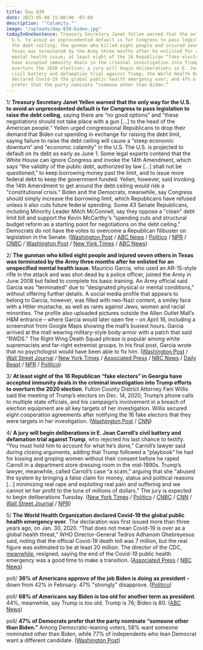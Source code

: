 ```yaml
---
title: Day 839
date: 2023-05-08 15:00:00 -07:00
description: '"Calamity."'
image: "/uploads/day-839-biden.jpg"
todayInOneSentence: Treasury Secretary Janet Yellen warned that the only way for the
  U.S. to avoid an unprecedented default is for Congress to pass legislation to raise
  the debt ceiling; the gunman who killed eight people and injured seven others in
  Texas was terminated by the Army three months after he enlisted for an unspecified
  mental health issue; at least eight of the 16 Republican “fake electors” in Georgia
  have accepted immunity deals in the criminal investigation into Trump efforts to
  overturn the 2020 election; a jury will begin deliberations in E. Jean Carroll’s
  civil battery and defamation trial against Trump; the World Health Organization
  declared Covid-19 the global public health emergency over; and 47% of Democrats
  prefer that the party nominate “someone other than Biden.”
---
```


1/ **Treasury Secretary Janet Yellen warned that the only way for the U.S. to avoid an unprecedented default is for Congress to pass legislation to raise the debt ceiling**, saying there are “no good options” and “these negotiations should not take place with a gun [...] to the head of the American people.” Yellen urged congressional Republicans to drop their demand that Biden cut spending in exchange for raising the debt limit, saying failure to raise the debt ceiling will cause a “steep economic downturn” and "economic calamity" in the U.S. The U.S. is projected to default on its debt as early as June 1. Some legal experts contend that the White House can ignore Congress and invoke the 14th Amendment, which says “the validity of the public debt, authorized by law [...] shall not be questioned,” to keep borrowing money past the limit, and to issue more federal debt to keep the government funded. Yellen, however, said invoking the 14th Amendment to get around the debt ceiling would risk a "constitutional crisis." Biden and the Democrats, meanwhile, say Congress should simply increase the borrowing limit, which Republicans have refused unless it also cuts future federal spending. Some 43 Senate Republicans, including Minority Leader Mitch McConnell, say they oppose a "clean" debt limit bill and support the Kevin McCarthy's “spending cuts and structural budget reform as a starting point for negotiations on the debt ceiling.” Democrats do not have the votes to overcome a Republican filibuster on legislation in the Senate. ([Washington Post](https://www.washingtonpost.com/politics/2023/05/07/yellen-gop-biden-debt-ceiling/) / [ABC News](https://abcnews.go.com/Politics/14th-amendment-solve-debt-ceiling-crisis-good-option/story?id=99140989) / [Politico](https://www.politico.com/news/2023/05/07/senate-republicans-debt-ceiling-mike-lee-00095686) / [NPR](https://www.npr.org/2023/05/08/1174703720/debt-ceiling-standoff-economic-calamity-yellen) / [CNBC](https://www.cnbc.com/2023/05/07/yellen-warns-of-economic-chaos-unless-congress-resolves-debt-ceiling.html) / [Washington Post](https://www.washingtonpost.com/business/2023/05/08/debt-ceiling-14th-amendment-biden/) / [New York Times](https://www.nytimes.com/2023/05/08/us/politics/biden-mccarthy-debt-limit-meeting.html) / [ABC News](https://abcnews.go.com/Politics/biden-mccarthy-face-time-crunch-reach-debt-ceiling/story?id=99109305))


2/ **The gunman who killed eight people and injured seven others in Texas was terminated by the Army three months after he enlisted for an unspecified mental health issue**. Mauricio Garcia, who used an AR-15-style rifle in the attack and was shot dead by a police officer, joined the Army in June 2008 but failed to complete his basic training. An Army official said Garcia was "terminated" due to “designated physical or mental conditions,” without offering further details. A social media profile that appears to belong to Garcia, however, was filled with neo-Nazi content, a smiley face with a Hitler mustache, as well as rants against Jews, women and racial minorities. The profile also uploaded pictures outside the Allen Outlet Mall’s H&M entrance – where Garcia would later open fire – on April 16, including a screenshot from Google Maps showing the mall’s busiest hours. Garcia arrived at the mall wearing military-style body armor with a patch that said “RWDS.” The Right Wing Death Squad phrase is popular among white supremacists and far-right extremist groups. In his final post, Garcia wrote that no psychologist would have been able to fix him. ([Washington Post](https://www.washingtonpost.com/nation/2023/05/08/texas-mall-shooting/) / [Wall Street Journal](https://www.wsj.com/articles/gunman-in-texas-mass-shooting-was-terminated-by-army-3a3ab769?mod=lead_feature_below_a_pos1) / [New York Times](https://www.nytimes.com/2023/05/08/us/texas-mall-shooting-mauricio-garcia.html) / [Associated Press](https://apnews.com/article/shooting-outlet-mall-allen-texas-a5148bc28d78c69ba0c59967427a2f85) / [NBC News](https://www.nbcnews.com/news/us-news/texas-mall-shooter-shared-extremist-beliefs-jews-women-apparent-social-rcna83336) / [Daily Beast](https://www.thedailybeast.com/disturbing-posts-show-neo-nazi-shooter-mauricio-garcia-planned-to-target-allen-mall) / [NPR](https://www.npr.org/2023/05/07/1174652924/allen-texas-shooting) / [Politico](https://www.politico.com/news/2023/05/07/suspect-shooting-texas-mall-allen-00095708))

3/ **At least eight of the 16 Republican “fake electors” in Georgia have accepted immunity deals in the criminal investigation into Trump efforts to overturn the 2020 election**. Fulton County District Attorney Fani Willis said the meeting of Trump’s electors on Dec. 14, 2020, Trump’s phone calls to multiple state officials, and his campaign’s involvement in a breach of election equipment are all key targets of her investigation. Willis secured eight cooperation agreements after notifying the 16 fake electors that they were targets in her investigation. ([Washington Post](https://www.washingtonpost.com/nation/2023/05/05/fulton-county-georgia-trump-investigation-electors-immunity/) / [CNN](https://www.cnn.com/2023/05/05/politics/georgia-trump-fake-electors-immunity/))

4/ **A jury will begin deliberations in E. Jean Carroll’s civil battery and defamation trial against Trump**, who rejected his last chance to testify. “You must hold him to account for what he’s done,” Carroll’s lawyer said during closing arguments, adding that Trump followed a “playbook” he had for kissing and groping women without their consent before he raped Carroll in a department store dressing room in the mid-1990s. Trump’s lawyer, meanwhile, called Carroll’s case “a scam,” arguing that she "abused the system by bringing a false claim for money, status and political reasons [...] minimizing real rape and exploiting real pain and suffering and we cannot let her profit to the tune of millions of dollars.” The jury is expected to begin deliberations Tuesday. ([New York Times](https://www.nytimes.com/live/2023/05/08/nyregion/trump-carroll-rape-trial#after-weeks-a-jury-is-set-to-consider-carrolls-case) / [Politico](https://www.politico.com/news/2023/05/07/trump-testify-e-jean-carroll-trial-00095722) / [CNBC](https://www.cnbc.com/2023/05/08/trump-rape-trial-for-e-jean-carroll-lawsuit-has-closing-arguments.html) / [CNN](https://www.cnn.com/2023/05/07/politics/donald-trump-e-jean-carroll-battery-trial-testimony/index.html) / [Wall Street Journal](https://www.wsj.com/articles/closing-arguments-delivered-in-e-jean-carroll-civil-rape-case-against-trump-6538b51d) / [NPR](https://www.npr.org/2023/05/08/1174777726/e-jean-carroll-closing-arguments-donald-trump))

5/ **The World Health Organization declared Covid-19 the global public health emergency over**. The declaration was first issued more than three years ago, on Jan. 30, 2020. “That does not mean Covid-19 is over as a global health threat,” WHO Director-General Tedros Adhanom Ghebreyesus said, noting that the official Covid-19 death toll was 7 million, but the real figure was estimated to be at least 20 million. The director of the CDC, [meanwhile](https://apnews.com/article/rochelle-walensky-resigns-cdc-f0175f772389e6466d6b449a5ce7b25c), resigned, saying the end of the Covid-19 public health emergency was a good time to make a transition. ([Associated Press](https://apnews.com/article/who-declares-covid-emergency-over-pandemic-8b6445735df5218b5d9d6ec32fa047ca) / [NBC News](https://www.nbcnews.com/health/health-news/who-ends-covid-global-health-emergency-rcna83046))

poll/ **36% of Americans approve of the job Biden is doing as president** – down from 42% in February. 47% "strongly" disapprove. ([Politico](https://www.politico.com/news/2023/05/07/biden-polling-approval-rating-trump-00095699))

poll/ **68% of Americans say Biden is too old for another term as president**. 44%, meanwhile, say Trump is too old. Trump is 76; Biden is 80. ([ABC News](https://abcnews.go.com/Politics/broad-doubts-bidens-age-acuity-spell-republican-opportunity/story?id=99109308))

poll/ **47% of Democrats prefer that the party nominate “someone other than Biden.”** Among Democratic-leaning voters, 58% want someone nominated other than Biden, while 77% of independents who lean Democrat want a different candidate. ([Washington Post](https://www.washingtonpost.com/politics/2023/05/07/president-biden-post-abc-poll/))

